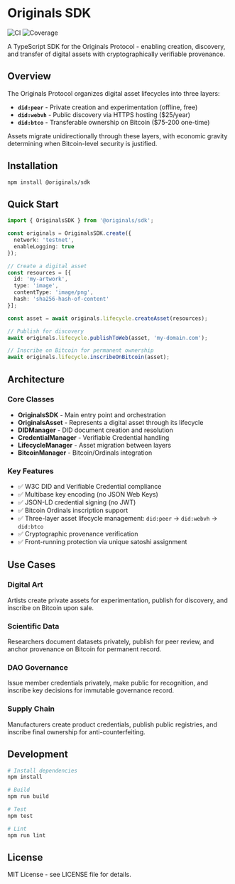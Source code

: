 # Originals SDK

![CI](https://github.com/onionoriginals/sdk/actions/workflows/ci.yml/badge.svg)
![Coverage](https://onionoriginals.github.io/sdk/badges/coverage.svg)

A TypeScript SDK for the Originals Protocol - enabling creation, discovery, and transfer of digital assets with cryptographically verifiable provenance.

## Overview

The Originals Protocol organizes digital asset lifecycles into three layers:

- **`did:peer`** - Private creation and experimentation (offline, free)
- **`did:webvh`** - Public discovery via HTTPS hosting ($25/year) 
- **`did:btco`** - Transferable ownership on Bitcoin ($75-200 one-time)

Assets migrate unidirectionally through these layers, with economic gravity determining when Bitcoin-level security is justified.

## Installation

```bash
npm install @originals/sdk
```

## Quick Start

```typescript
import { OriginalsSDK } from '@originals/sdk';

const originals = OriginalsSDK.create({
  network: 'testnet',
  enableLogging: true
});

// Create a digital asset
const resources = [{
  id: 'my-artwork',
  type: 'image',
  contentType: 'image/png',
  hash: 'sha256-hash-of-content'
}];

const asset = await originals.lifecycle.createAsset(resources);

// Publish for discovery
await originals.lifecycle.publishToWeb(asset, 'my-domain.com');

// Inscribe on Bitcoin for permanent ownership
await originals.lifecycle.inscribeOnBitcoin(asset);
```

## Architecture

### Core Classes

- **OriginalsSDK** - Main entry point and orchestration
- **OriginalsAsset** - Represents a digital asset through its lifecycle
- **DIDManager** - DID document creation and resolution
- **CredentialManager** - Verifiable Credential handling
- **LifecycleManager** - Asset migration between layers
- **BitcoinManager** - Bitcoin/Ordinals integration

### Key Features

- ✅ W3C DID and Verifiable Credential compliance
- ✅ Multibase key encoding (no JSON Web Keys)
- ✅ JSON-LD credential signing (no JWT)
- ✅ Bitcoin Ordinals inscription support
- ✅ Three-layer asset lifecycle management: `did:peer` → `did:webvh` → `did:btco`
- ✅ Cryptographic provenance verification
- ✅ Front-running protection via unique satoshi assignment

## Use Cases

### Digital Art
Artists create private assets for experimentation, publish for discovery, and inscribe on Bitcoin upon sale.

### Scientific Data
Researchers document datasets privately, publish for peer review, and anchor provenance on Bitcoin for permanent record.

### DAO Governance  
Issue member credentials privately, make public for recognition, and inscribe key decisions for immutable governance record.

### Supply Chain
Manufacturers create product credentials, publish public registries, and inscribe final ownership for anti-counterfeiting.

## Development

```bash
# Install dependencies
npm install

# Build
npm run build

# Test  
npm test

# Lint
npm run lint
```

## License

MIT License - see LICENSE file for details.


